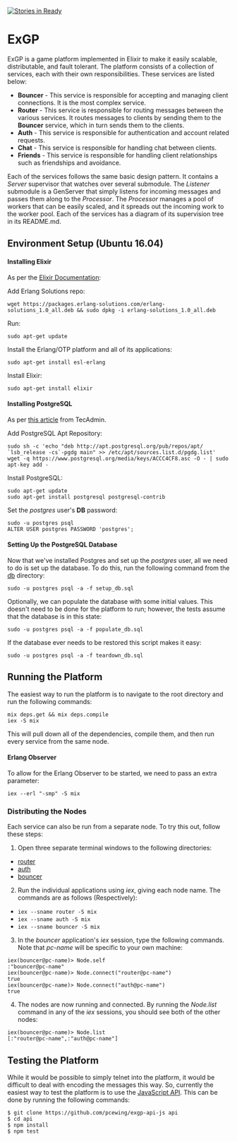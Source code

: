 [![Stories in Ready](https://badge.waffle.io/exgp/exgp.png?label=ready&title=Ready)](https://waffle.io/exgp/exgp)
# ExGP

ExGP is a game platform implemented in Elixir to make it easily scalable, distributable, and fault tolerant. The platform consists of a collection of services, each with their own responsibilities. These services are listed below:
- **Bouncer** - This service is responsible for accepting and managing client connections. It is the most complex service.
- **Router** - This service is responsible for routing messages between the various services. It routes messages to clients by sending them to the **Bouncer** service, which in turn sends them to the clients.
- **Auth** - This service is responsible for authentication and account related requests.
- **Chat** - This service is responsible for handling chat between clients.
- **Friends** - This service is responsible for handling client relationships such as friendships and avoidance.

Each of the services follows the same basic design pattern. It contains a *Server* supervisor that watches over several submodule. The *Listener* submodule is a GenServer that simply listens for incoming messages and passes them along to the *Processor*. The *Processor* manages a pool of workers that can be easily scaled, and it spreads out the incoming work to the worker pool. Each of the services has a diagram of its supervision tree in its README.md.

## Environment Setup (Ubuntu 16.04)
#### Installing Elixir
As per the [Elixir Documentation][ElixirInstall]:

Add Erlang Solutions repo:
```
wget https://packages.erlang-solutions.com/erlang-solutions_1.0_all.deb && sudo dpkg -i erlang-solutions_1.0_all.deb  
```  

Run:
```
sudo apt-get update  
```  

Install the Erlang/OTP platform and all of its applications:
```
sudo apt-get install esl-erlang  
```

Install Elixir:
```
sudo apt-get install elixir  
```

#### Installing PostgreSQL
As per [this article][PostgresInstall] from TecAdmin.

Add PostgreSQL Apt Repository:
```
sudo sh -c 'echo "deb http://apt.postgresql.org/pub/repos/apt/ `lsb_release -cs`-pgdg main" >> /etc/apt/sources.list.d/pgdg.list'  
wget -q https://www.postgresql.org/media/keys/ACCC4CF8.asc -O - | sudo apt-key add -  
```

Install PostgreSQL:
```
sudo apt-get update  
sudo apt-get install postgresql postgresql-contrib  
```

Set the *postgres* user's **DB** password:
```
sudo -u postgres psql
ALTER USER postgres PASSWORD 'postgres';
```

#### Setting Up the PostgreSQL Database
Now that we've installed Postgres and set up the *postgres* user, all we need to do is set up the database. To do this, run the following command from the [db](./db) directory:
```
sudo -u postgres psql -a -f setup_db.sql
```

Optionally, we can populate the database with some initial values. This doesn't need to be done for the platform to run; however, the tests assume that the database is in this state:
```
sudo -u postgres psql -a -f populate_db.sql
```

If the database ever needs to be restored this script makes it easy:
```
sudo -u postgres psql -a -f teardown_db.sql
```

## Running the Platform
The easiest way to run the platform is to navigate to the root directory and run the following commands:
```
mix deps.get && mix deps.compile
iex -S mix
```

This will pull down all of the dependencies, compile them, and then run every service from the same node.

#### Erlang Observer
To allow for the Erlang Observer to be started, we need to pass an extra parameter:
```
iex --erl "-smp" -S mix  
```

### Distributing the Nodes
Each service can also be run from a separate node. To try this out, follow these steps:

1. Open three separate terminal windows to the following directories:
  - [router](./apps/router)
  - [auth](./apps/auth)
  - [bouncer](./apps/bouncer)

2. Run the individual applications using *iex*, giving each node name. The commands are as follows (Respectively):
  - `iex --sname router -S mix`
  - `iex --sname auth -S mix`
  - `iex --sname bouncer -S mix`

3. In the *bouncer* application's *iex* session, type the following commands. Note that *pc-name* will be specific to your own machine:
```
iex(bouncer@pc-name)> Node.self
:"bouncer@pc-name"
iex(bouncer@pc-name)> Node.connect("router@pc-name")
true
iex(bouncer@pc-name)> Node.connect("auth@pc-name")
true
```

4. The nodes are now running and connected. By running the *Node.list* command in any of the *iex* sessions, you should see both of the other nodes:
```
iex(bouncer@pc-name)> Node.list
[:"router@pc-name",:"auth@pc-name"]
```

## Testing the Platform
While it would be possible to simply telnet into the platform, it would be difficult to deal with encoding the messages this way. So, currently the easiest way to test the platform is to use the [JavaScript API][exgp-api-js]. This can be done by running the following commands:
```
$ git clone https://github.com/pcewing/exgp-api-js api
$ cd api
$ npm install
$ npm test
```
[ElixirInstall]: <http://elixir-lang.org/install.html>
[PostgresInstall]: <http://tecadmin.net/install-postgresql-server-on-ubuntu/#>
[exgp-api-js]: <https://github.com/pcewing/exgp-api-js>
